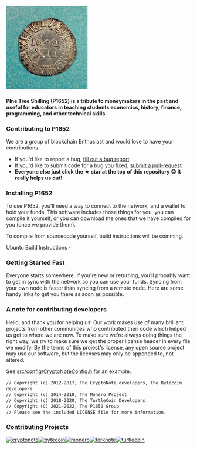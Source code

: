 ![image](https://github.com/frandlyn26/P1652/blob/47c19c121b48ac24d4ddda312245c2a9b82eb6fb/pts1652.jpg)

#### PIne Tree Shilling (P1652) is a tribute to moneymakers in the past and useful for educators in teaching students economics, history, finance, programming, and other technical skills.



### Contributing to P1652

We are a group of blockchain Enthusiast and would love to have your contributions.

-   If you'd like to report a bug, [fill out a bug report](https://github.com/frandlyn26/P1652-1.0/issues/new?assignees=&labels=&template=bug_report.md)
-   If you'd like to submit code for a bug you fixed, [submit a pull-request](https://github.com/frandlyn26/P1652-1.0/pulls)
-   **Everyone else just click the ★ star at the top of this repository 😊 It really helps us out!**




### Installing P1652

To use P1652, you'll need a way to connect to the network, and a wallet to hold your funds. This software includes those things for you, you can compile it yourself, or you can download the ones that we have compiled for you (once we provide them).


To compile from sourcecode yourself, build instructions will be comming.

Ubuntu Build Instructions - 

### Getting Started Fast

Everyone starts somewhere. If you're new or returning, you'll probably want to get in sync with the network so you can use your funds. Syncing from your own node is faster than syncing from a remote node. Here are some handy links to get you there as soon as possible.


### A note for contributing developers

Hello, and thank you for helping us! Our work makes use of many brilliant projects from other communities who contributed their code which helped us get to where we are now. To make sure we're always doing things the right way, we try to make sure we get the proper license header in every file we modify. By the terms of this project's license, any open source project may use our software, but the licenses may only be appended to, not altered. 

See [src/config/CryptoNoteConfig.h](https://github.com/turtlecoin/turtlecoin/commit/28cfef2575f2d767f6e512f2a4017adbf44e610e) for an example.

```
// Copyright (c) 2012-2017, The CryptoNote developers, The Bytecoin developers
// Copyright (c) 2014-2018, The Monero Project
// Copyright (c) 2018-2020, The TurtleCoin Developers
// Copyright (C) 2021-2022, The P1652 Group
// Please see the included LICENSE file for more information.
```

### Contributing Projects

[![cryptonote](https://user-images.githubusercontent.com/34389545/72484723-d84bf700-37ca-11ea-812e-e24cd7bf9fca.png)](https://cryptonote.org/)[![bytecoin](https://user-images.githubusercontent.com/34389545/72484467-ef3e1980-37c9-11ea-903d-3d1266e9c4c2.png)](https://bytecoin.org/)[![monero](https://user-images.githubusercontent.com/34389545/72484448-e0576700-37c9-11ea-934a-15a7d9231709.png)](https://web.getmonero.org/)[![forknote](https://user-images.githubusercontent.com/34389545/72484430-d59cd200-37c9-11ea-8529-e06ae2426dca.png)](http://forknote.net/)[![turtlecoin](https://user-images.githubusercontent.com/34389545/72484404-c0c03e80-37c9-11ea-8754-0b5a8e797965.png)](https://turtlecoin.lol)

